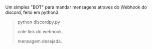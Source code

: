 Um simples "BOT" para mandar mensagens atraves do Webhook do discord, feito em python3.

>python discordpy.py
>
>cole link do webhook.
>
>mensagem desejada.
